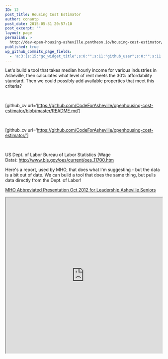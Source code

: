 ```yaml
---
ID: 12
post_title: Housing Cost Estimator
author: conantp
post_date: 2015-05-31 20:57:10
post_excerpt: ""
layout: page
permalink: >
  http://dev-open-housing-asheville.pantheon.io/housing-cost-estimator/
published: true
wp_github_commits_page_fields:
  - 'a:3:{s:15:"gc_widget_title";s:0:"";s:11:"github_user";s:0:"";s:11:"github_repo";s:0:"";}'
---
```

Let's build a tool that takes median hourly income for various industries in Asheville, then calculates what level of rent meets the 30% affordability standard. Then we could possibly add available properties that meet this criteria?

&nbsp;

[github_cv url=‘https://github.com/CodeForAsheville/openhousing-cost-estimator/blob/master/README.md’]

&nbsp;

[github_cv url=‘https://github.com/CodeForAsheville/openhousing-cost-estimator/’]

&nbsp;

US Dept. of Labor Bureau of Labor Statistics (Wage Data): http://www.bls.gov/oes/current/oes_11700.htm

Here's a report, used by MHO, that does what I'm suggesting - but the data is a bit out of date. We can build a tool that does the same thing, but pulls data directly from the Dept. of Labor!

<a href="http://dev-open-housing-asheville.pantheon.io/wp-content/uploads/2015/05/MHO-Abbreviated-Presentation-Oct-2012-for-Leadership-Asheville-Seniors.pdf">MHO Abbreviated Presentation Oct 2012 for Leadership Asheville Seniors</a>

<iframe src="http://codeforasheville.github.io/openhousing-cost-estimator/" width="100%" height="500px"></iframe>